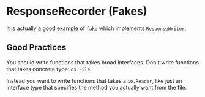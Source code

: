 # ResponseRecorder (Fakes)

It is actually a good example of `fake` which implements `ResponseWriter`.


## Good Practices
You should write functions that takes broad interfaces. Don't write functions that takes concrete type: `os.File`.


Instead you want to write functions that takes a `io.Reader`, like just an interface type that specifies the method you actually want from the file.
